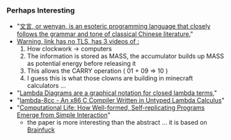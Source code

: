 ### Perhaps Interesting

-   "[文言, or wenyan, is an esoteric programming language that closely
    follows the grammar and tone of classical Chinese literature.](https://wy-lang.org/)"
-   [Warning, link has no TLS, has 3 videos of :](http://calmeca.free.fr/calculmecanique_php/rubriques/Fichiers_Blaise_Pascal/Fichiers_technique/Pascaline_sautoir.php?lang=eng)
    1.  How clockwork -> computers
    2.  The information is stored as MASS, the accumulator builds up MASS
        as potential energy before releasing it
    3.  This allows the CARRY operation ( 01 + 09 => 10 )
    4.  I guess this is what those clowns are building in minecraft
        calculators ...
-   "[Lambda Diagrams are a graphical notation for closed lambda terms,](https://tromp.github.io/cl/diagrams.html)"
-   "[lambda-8cc - An x86 C Compiler Written in Untyped Lambda Calculus](https://github.com/woodrush/lambda-8cc)"
-   "[Computational Life: How Well-formed, Self-replicating Programs
    Emerge from Simple Interaction](https://arxiv.org/abs/2406.19108?)"
    - the paper is more interesting than the abstract ... it is based on
      [Brainfuck](https://en.wikipedia.org/wiki/Brainfuck)
